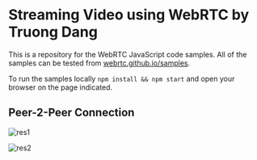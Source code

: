 # Streaming Video using WebRTC by Truong Dang

This is a repository for the WebRTC JavaScript code samples. All of the samples can be tested from [webrtc.github.io/samples](https://webrtc.github.io/samples).

To run the samples locally
`
npm install && npm start
`
and open your browser on the page indicated.

## Peer-2-Peer Connection

![res1]()

![res2]()

